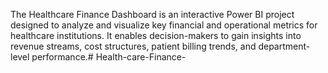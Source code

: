 The Healthcare Finance Dashboard is an interactive Power BI project designed to analyze and visualize key financial and operational metrics for healthcare institutions. It enables decision-makers to gain insights into revenue streams, cost structures, patient billing trends, and department-level performance.# Health-care-Finance-
